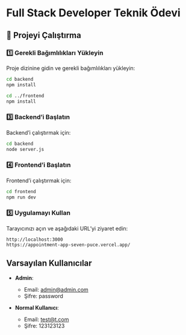 # Full Stack Developer Teknik Ödevi

## 🚀 Projeyi Çalıştırma

### 1️⃣ Gerekli Bağımlılıkları Yükleyin  
Proje dizinine gidin ve gerekli bağımlılıkları yükleyin:

```sh
cd backend
npm install

cd ../frontend
npm install
```

### 3️⃣ Backend’i Başlatın  
Backend’i çalıştırmak için:

```sh
cd backend
node server.js
```

### 4️⃣ Frontend’i Başlatın  
Frontend’i çalıştırmak için:

```sh
cd frontend
npm run dev
```

### 5️⃣ Uygulamayı Kullan  
Tarayıcınızı açın ve aşağıdaki URL’yi ziyaret edin:

```
http://localhost:3000
https://appointment-app-seven-puce.vercel.app/
```

## Varsayılan Kullanıcılar



- **Admin**: 
  - Email: admin@admin.com
  - Şifre: password

- **Normal Kullanıcı**:
  - Email: test@t.com
  - Şifre: 123123123






